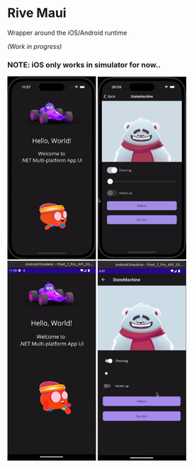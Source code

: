 # Rive Maui

Wrapper around the iOS/Android runtime

_(Work in progress)_

### NOTE: iOS only works in simulator for now..

<img src="./images/ios.gif" width="200"> <img src="./images/ios2.gif" width="200">
<br>
<img src="./images/android.gif" width="200"> <img src="./images/android2.gif" width="200">
